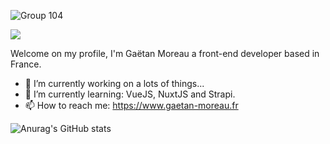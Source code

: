 ![Group 104](https://user-images.githubusercontent.com/44983598/194547219-8b341a52-8f61-494f-a8de-2f3423359c0d.png)

![](https://komarev.com/ghpvc/?username=GaetanMoreau&color=yellow)

Welcome on my profile, I'm Gaëtan Moreau a front-end developer based in France.

- 🔭 I’m currently working on a lots of things...
- 🌱 I’m currently learning: VueJS, NuxtJS and Strapi.
- 📫 How to reach me: https://www.gaetan-moreau.fr
  
![Anurag's GitHub stats](https://github-readme-stats.vercel.app/api?username=GaetanMoreau&show_icons=true&theme=highcontrast)



